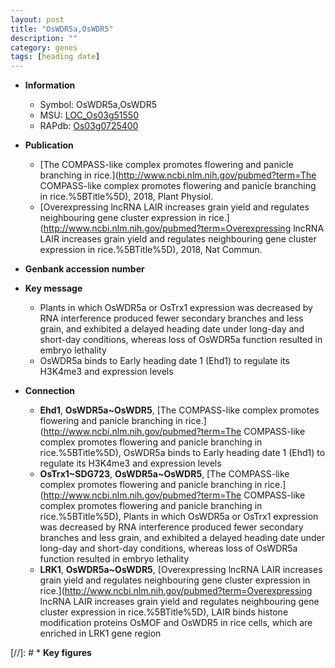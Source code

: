```yaml
---
layout: post
title: "OsWDR5a,OsWDR5"
description: ""
category: genes
tags: [heading date]
---
```


* **Information**  
    + Symbol: OsWDR5a,OsWDR5  
    + MSU: [LOC_Os03g51550](http://rice.uga.edu/cgi-bin/ORF_infopage.cgi?orf=LOC_Os03g51550)  
    + RAPdb: [Os03g0725400](http://rapdb.dna.affrc.go.jp/viewer/gbrowse_details/irgsp1?name=Os03g0725400)  

* **Publication**  
    + [The COMPASS-like complex promotes flowering and panicle branching in rice.](http://www.ncbi.nlm.nih.gov/pubmed?term=The COMPASS-like complex promotes flowering and panicle branching in rice.%5BTitle%5D), 2018, Plant Physiol.
    + [Overexpressing lncRNA LAIR increases grain yield and regulates neighbouring gene cluster expression in rice.](http://www.ncbi.nlm.nih.gov/pubmed?term=Overexpressing lncRNA LAIR increases grain yield and regulates neighbouring gene cluster expression in rice.%5BTitle%5D), 2018, Nat Commun.

* **Genbank accession number**  

* **Key message**  
    + Plants in which OsWDR5a or OsTrx1 expression was decreased by RNA interference produced fewer secondary branches and less grain, and exhibited a delayed heading date under long-day and short-day conditions, whereas loss of OsWDR5a function resulted in embryo lethality
    + OsWDR5a binds to Early heading date 1 (Ehd1) to regulate its H3K4me3 and expression levels

* **Connection**  
    + __Ehd1__, __OsWDR5a~OsWDR5__, [The COMPASS-like complex promotes flowering and panicle branching in rice.](http://www.ncbi.nlm.nih.gov/pubmed?term=The COMPASS-like complex promotes flowering and panicle branching in rice.%5BTitle%5D),  OsWDR5a binds to Early heading date 1 (Ehd1) to regulate its H3K4me3 and expression levels
    + __OsTrx1~SDG723__, __OsWDR5a~OsWDR5__, [The COMPASS-like complex promotes flowering and panicle branching in rice.](http://www.ncbi.nlm.nih.gov/pubmed?term=The COMPASS-like complex promotes flowering and panicle branching in rice.%5BTitle%5D),  Plants in which OsWDR5a or OsTrx1 expression was decreased by RNA interference produced fewer secondary branches and less grain, and exhibited a delayed heading date under long-day and short-day conditions, whereas loss of OsWDR5a function resulted in embryo lethality
    + __LRK1__, __OsWDR5a~OsWDR5__, [Overexpressing lncRNA LAIR increases grain yield and regulates neighbouring gene cluster expression in rice.](http://www.ncbi.nlm.nih.gov/pubmed?term=Overexpressing lncRNA LAIR increases grain yield and regulates neighbouring gene cluster expression in rice.%5BTitle%5D),  LAIR binds histone modification proteins OsMOF and OsWDR5 in rice cells, which are enriched in LRK1 gene region

[//]: # * **Key figures**  


